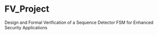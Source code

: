 # FV_Project
Design and Formal Verification of a Sequence Detector FSM for Enhanced Security Applications
